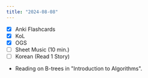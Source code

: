 ```yaml
---
title: "2024-08-08"
---
```


- [x] Anki Flashcards
- [x] KoL
- [x] OGS
- [ ] Sheet Music (10 min.)
- [ ] Korean (Read 1 Story)

* Reading on B-trees in "Introduction to Algorithms".